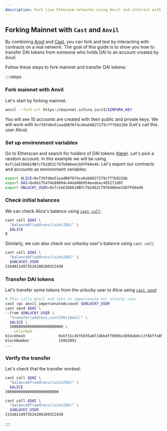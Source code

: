 ```yaml
---
description: Fork live Ethereum networks using Anvil and interact with real contracts using Cast for testing and experimentation.
---
```


## Forking Mainnet with `Cast` and `Anvil`

By combining [Anvil][anvil] and [Cast][cast], you can fork and test by interacting with contracts on a real network. The goal of this guide is to show you how to transfer DAI tokens from someone who holds DAI to an account created by Anvil.

Follow these steps to fork mainnet and transfer DAI tokens:

::::steps

### Fork mainnet with Anvil

Let's start by forking mainnet.

```sh
anvil --fork-url https://mainnet.infura.io/v3/$INFURA_KEY
```

You will see 10 accounts are created with their public and private keys. We will work with `0xf39fd6e51aad88f6f4ce6ab8827279cfffb92266` (Let's call this user Alice).

### Set up environment variables

Go to Etherscan and search for holders of DAI tokens ([here](https://etherscan.io/token/0x6b175474e89094c44da98b954eedeac495271d0f#balances)). Let's pick a random account. In this example we will be using `0xfc2eE3bD619B7cfb2dE2C797b96DeeCbD7F68e46`. Let's export our contracts and accounts as environment variables:

```sh
export ALICE=0xf39fd6e51aad88f6f4ce6ab8827279cfffb92266
export DAI=0x6b175474e89094c44da98b954eedeac495271d0f
export UNLUCKY_USER=0xfc2eE3bD619B7cfb2dE2C797b96DeeCbD7F68e46
```

### Check initial balances

We can check Alice's balance using [`cast call`][cast-call]:

```sh
cast call $DAI \
  "balanceOf(address)(uint256)" \
  $ALICE
0
```

Similarly, we can also check our unlucky user's balance using `cast call`:

```sh
cast call $DAI \
  "balanceOf(address)(uint256)" \
  $UNLUCKY_USER
21840114973524208109322438
```

### Transfer DAI tokens

Let's transfer some tokens from the unlucky user to Alice using [`cast send`][cast-send]:

```sh
# This calls Anvil and lets us impersonate our unlucky user
cast rpc anvil_impersonateAccount $UNLUCKY_USER
cast send $DAI \
--from $UNLUCKY_USER \
  "transfer(address,uint256)(bool)" \
  $ALICE \
  300000000000000000000000 \
  --unlocked
blockHash               0xbf31c45f6935a0714bb4f709b5e3850ab0cc2f8bffe895fefb653d154e0aa062
blockNumber             15052891
...
```

### Verify the transfer

Let's check that the transfer worked:

```sh
cast call $DAI \
  "balanceOf(address)(uint256)" \
  $ALICE
300000000000000000000000

cast call $DAI \
  "balanceOf(address)(uint256)" \
  $UNLUCKY_USER
21540114973524208109322438
```

::::

[anvil]: ../reference/anvil/
[cast]: ../cast/reference/
[cast-call]: ../cast/reference/call.md
[cast-send]: ../cast/reference/send.md
